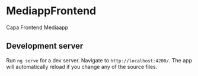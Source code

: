 # MediappFrontend

Capa Frontend Mediaapp

## Development server

Run `ng serve` for a dev server. Navigate to `http://localhost:4200/`. The app will automatically reload if you change any of the source files.
